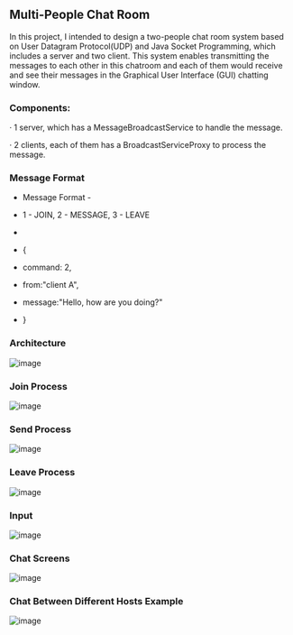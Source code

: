 ## Multi-People Chat Room 

In this project, I intended to design a two-people chat room system based on User
Datagram Protocol(UDP) and Java Socket Programming, which includes a server
and two client. This system enables transmitting the messages to each other in this
chatroom and each of them would receive and see their messages in the Graphical
User Interface (GUI) chatting window.


### Components:

· 1 server, which has a MessageBroadcastService to handle the message.

· 2 clients, each of them has a BroadcastServiceProxy to process the message.

### Message Format

* Message Format -

* 1 - JOIN, 2 - MESSAGE, 3 - LEAVE

*

* {

* command: 2,

* from:"client A",

* message:"Hello, how are you doing?"

* }


### Architecture
![image](https://github.com/wzli1214/MultiPeopleChatRoom/blob/master/images/architecture.png)

### Join Process

![image](https://github.com/wzli1214/MultiPeopleChatRoom/blob/master/images/join.png)

### Send Process

![image](https://github.com/wzli1214/MultiPeopleChatRoom/blob/master/images/send.png)

### Leave Process

![image](https://github.com/wzli1214/MultiPeopleChatRoom/blob/master/images/leave.png)

### Input

![image](https://github.com/wzli1214/MultiPeopleChatRoom/blob/master/images/input.png)

### Chat Screens

![image](https://github.com/wzli1214/MultiPeopleChatRoom/blob/master/images/chatScreen.png)

### Chat Between Different Hosts Example

![image](https://github.com/wzli1214/MultiPeopleChatRoom/blob/master/images/chatBetw2hosts.png)
